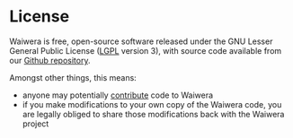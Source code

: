 # License

Waiwera is free, open-source software released under the GNU Lesser General Public License ([LGPL](https://www.gnu.org/licenses/lgpl-3.0.en.html) version 3), with source code available from our [Github repository](https://github.com/waiwera/waiwera).

Amongst other things, this means:

- anyone may potentially [contribute](contrib.md) code to Waiwera
- if you make modifications to your own copy of the Waiwera code, you are legally obliged to share those modifications back with the Waiwera project

